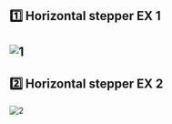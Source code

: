 ## 1️⃣ Horizontal stepper EX 1
![1](https://user-images.githubusercontent.com/35404137/132081052-843654f5-307e-44e9-b689-047143b65fd6.PNG)
---

## 2️⃣ Horizontal stepper EX 2
![2](https://user-images.githubusercontent.com/35404137/132081082-1411d6cd-3175-4d27-bfda-56f32b308df0.PNG)
